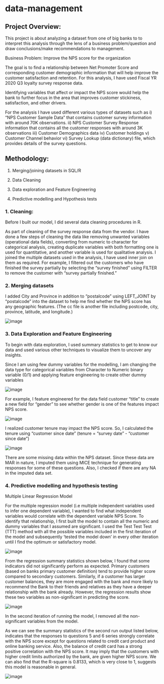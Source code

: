 # data-management

## Project Overview:

This project is about analyzing a dataset from one of big banks to to interpret this analysis through the lens of a business problem/question and draw conclusions/make recommendations to management.   

Business Problem: Improve the NPS score for the organization

The goal is to find a relationship between Net Promoter Score and corresponding customer demographic information that will help improve the customer satisfaction and retention. For this analysis, I have used Fiscal YR 2020 Q3 loyalty survey response data.

Identifying variables that affect or impact the NPS score would help the bank to further focus in the area that improves customer stickiness, satisfaction, and other drivers.

For the analysis I have used different various types of datasets such as i) “NPS Customer Sample Data” that contains customer survey information with around 70K observations. ii) NPS Customer Survey Response information that contains all the customer responses with around 3K observations iii) Customer Demographics data iv) Customer holdings v) Customer Channel behavior vi) Survey Lookup (data dictionary) file, which provides details of the survey questions.

## Methodology:

1) Merging/joining datasets in SQL/R 

2) Data Cleaning 

3) Data exploration and Feature Engineering 

4) Predictive modelling and Hypothesis tests 


### 1. Cleaning: 
 
Before I built our model, I did several data cleaning procedures in R. 

As part of cleaning of the survey response data from the vendor. I have done a few steps of cleaning the data like removing unwanted variables (operational data fields), converting from numeric to character for categorical analysis, creating duplicate variables with both formatting one is used for quantitative, and another variable is used for qualitative analysis.  I joined the multiple datasets used in the analysis, I have used inner join on them as required. For example, I filtered out the customers who have finished the survey partially by selecting the “survey finished” using FILTER to remove the customer with  “survey partially finished.” 

### 2. Merging datasets

I added City and Province in addition to “postalcode” using LEFT_JOINT by “postalcode” into the dataset to help me find whether the NPS score has any geographic features. (The cc file is another file including postcode, city, province, latitude, and longitude.) 

![image](https://user-images.githubusercontent.com/80222038/154724916-9cb777cd-8503-493f-a7d7-25441a555896.png)


### 3. Data Exploration and Feature Engineering

To begin with data exploration, I used summary statistics to get to know our data and used various other techniques to visualize them to uncover any insights. 

Since I am using few dummy variables for the modelling, I am changing the data type for categorical variables from Character to Numeric binary variable (0/1) and applying feature engineering to create other dummy variables

![image](https://user-images.githubusercontent.com/80222038/154723968-8c675687-345b-438a-a1bc-f9f688009fbd.png)

For example, I feature engineered for the data field customer “title” to create a new field  for “gender” to see whether gender is one of the features impact NPS score.  

![image](https://user-images.githubusercontent.com/80222038/154725122-9f6a0d02-2240-442c-ad6a-26a6821917d2.png)

I realized customer tenure may impact the NPS score. So, I calculated the tenure using “customer since date” (tenure = “survey date” - “customer since date”) 

![image](https://user-images.githubusercontent.com/80222038/154725333-7042ecd6-5713-42d0-9d5a-529aede96785.png)

There are some missing data within the NPS dataset. Since these data are MAR in nature, I imputed them using MICE technique for generating responses for some of these questions. Also, I checked if there are any NA in the imputed data set.  

### 4. Predictive modelling and hypothesis testing

Multiple Linear Regression Model

For the multiple regression model (i.e multiple independent variables used to infer one dependent variable), I wanted to find what independent variables would correlate with the dependent variable NPS Score.  To identify that relationship, I first built the model to contain all the numeric and dummy variables that I assumed are significant. I used the Test Test Test (TTT) method with all the possible variables included in the first iteration of the model and subsequently ‘tested the model down’ in every other iteration until I find the optimum or satisfactory model.

![image](https://user-images.githubusercontent.com/80222038/154725888-a017db42-2984-437e-bb80-83bbc77d4d39.png)

From the regression summary statistics shown below, I found that some indicators did not significantly perform as expected. Primary customers (based on banks primary customer definition) tend to provide higher score compared to secondary customers. Similarly, if a customer has larger customer balances, they are more engaged with the bank and more likely to recommend the Bank to their friends and relatives as they have a deeper relationship with the bank already. However, the regression results show these two variables as non-significant in predicting the score. 

![image](https://user-images.githubusercontent.com/80222038/154726188-28dce743-083c-4b13-8ca7-38906031a075.png)

In the second iteration of running the model, I removed all the non-significant variables from the model. 

As we can see the summary statistics of the second run output listed below, indicates that the responses to questions 5 and 6 series strongly correlate with the NPS score except for questions related to credit card product and online banking service. Also, the balance of credit card has a strong positive correlation with the NPS score. It may imply that the customers with higher credit limits authorized by the bank, are given higher NPS score. We can also find that the R-square is 0.8133, which is very close to 1, suggests this model is reasonable in general.

![image](https://user-images.githubusercontent.com/80222038/154726538-6e54ec72-7382-4e48-9e6a-9a362433c1ff.png)


